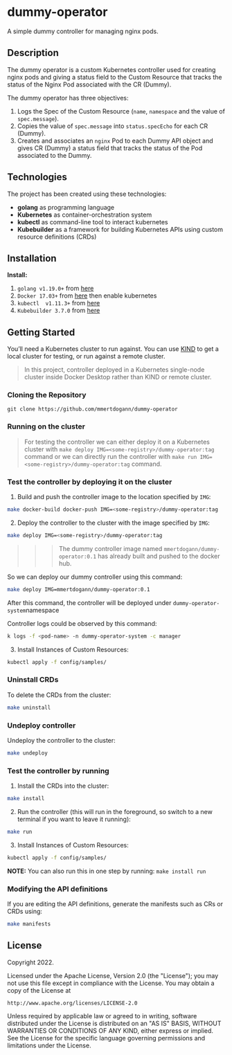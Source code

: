 # dummy-operator
A simple dummy controller for managing nginx pods.

## Description
The dummy operator is a custom Kubernetes controller used for creating nginx pods and giving a status field to the Custom Resource that tracks the
status of the Nginx Pod associated with the CR (Dummy).

The dummy operator has three objectives:

1. Logs the Spec of the Custom Resource (`name`, `namespace` and
   the value of `spec.message`).
2. Copies the value of `spec.message` into `status.specEcho` for each CR (Dummy).
3. Creates and associates an `nginx` Pod to each Dummy API object and gives CR (Dummy) a status field that tracks the status of the Pod associated to the Dummy.

## Technologies
The project has been created using these technologies:

* **golang** as programming language
* **Kubernetes** as container-orchestration system
* **kubectl** as command-line tool to interact kubernetes
* **Kubebuilder** as a framework for building Kubernetes APIs using custom resource definitions (CRDs)

## Installation
**Install:**

1. `golang v1.19.0+` from <a href="https://go.dev/dl/">here</a>
2. `Docker 17.03+` from <a href="https://docs.docker.com/get-docker/">here</a> then enable kubernetes
3. `kubectl  v1.11.3+` from <a href="https://kubernetes.io/docs/tasks/tools/">here</a>
4. `Kubebuilder 3.7.0` from <a href="https://book.kubebuilder.io/quick-start.html">here</a>

## Getting Started
You’ll need a Kubernetes cluster to run against. You can use [KIND](https://sigs.k8s.io/kind) to get a local cluster for testing, or run against a remote cluster.
>In this project, controller deployed in a Kubernetes single-node cluster inside Docker Desktop rather than KIND or remote cluster.

### Cloning the Repository
```
git clone https://github.com/mmertdogann/dummy-operator
```

### Running on the cluster

>For testing the controller we can either deploy it on a Kubernetes cluster with `make deploy IMG=<some-registry>/dummy-operator:tag` command  or
we can directly run the controller with `make run IMG=<some-registry>/dummy-operator:tag` command.

### Test the controller by deploying it on the cluster

1. Build and push the controller image to the location specified by `IMG`:
	
```sh
make docker-build docker-push IMG=<some-registry>/dummy-operator:tag
```
	
2. Deploy the controller to the cluster with the image specified by `IMG`:

```sh
make deploy IMG=<some-registry>/dummy-operator:tag
```

>>> The dummy controller image named `mmertdogann/dummy-operator:0.1` has already built and pushed to the docker hub.

So we can deploy our dummy controller using this command:

```sh
make deploy IMG=mmertdogann/dummy-operator:0.1
```

After this command, the controller will be deployed under `dummy-operator-system`namespace

Controller logs could be observed by this command:

```sh
k logs -f <pod-name> -n dummy-operator-system -c manager
```

3. Install Instances of Custom Resources:

```sh
kubectl apply -f config/samples/
```

### Uninstall CRDs
To delete the CRDs from the cluster:

```sh
make uninstall
```

### Undeploy controller
Undeploy the controller to the cluster:

```sh
make undeploy
```

### Test the controller by running
1. Install the CRDs into the cluster:

```sh
make install
```

2. Run the controller (this will run in the foreground, so switch to a new terminal if you want to leave it running):

```sh
make run
```

3. Install Instances of Custom Resources:

```sh
kubectl apply -f config/samples/
```

**NOTE:** You can also run this in one step by running: `make install run`

### Modifying the API definitions
If you are editing the API definitions, generate the manifests such as CRs or CRDs using:

```sh
make manifests
```

## License

Copyright 2022.

Licensed under the Apache License, Version 2.0 (the "License");
you may not use this file except in compliance with the License.
You may obtain a copy of the License at

    http://www.apache.org/licenses/LICENSE-2.0

Unless required by applicable law or agreed to in writing, software
distributed under the License is distributed on an "AS IS" BASIS,
WITHOUT WARRANTIES OR CONDITIONS OF ANY KIND, either express or implied.
See the License for the specific language governing permissions and
limitations under the License.

